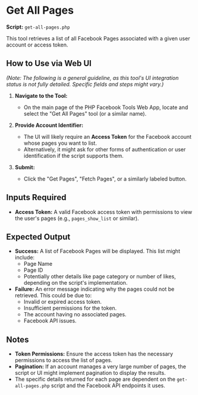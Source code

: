 # Get All Pages

**Script:** `get-all-pages.php`

This tool retrieves a list of all Facebook Pages associated with a given user account or access
token.

## How to Use via Web UI

_(Note: The following is a general guideline, as this tool's UI integration status is not fully
detailed. Specific fields and steps might vary.)_

1.  **Navigate to the Tool:**
    - On the main page of the PHP Facebook Tools Web App, locate and select the "Get All Pages" tool
      (or a similar name).

2.  **Provide Account Identifier:**
    - The UI will likely require an **Access Token** for the Facebook account whose pages you want
      to list.
    - Alternatively, it might ask for other forms of authentication or user identification if the
      script supports them.

3.  **Submit:**
    - Click the "Get Pages", "Fetch Pages", or a similarly labeled button.

## Inputs Required

- **Access Token:** A valid Facebook access token with permissions to view the user's pages (e.g.,
  `pages_show_list` or similar).

## Expected Output

- **Success:** A list of Facebook Pages will be displayed. This list might include:
  - Page Name
  - Page ID
  - Potentially other details like page category or number of likes, depending on the script's
    implementation.
- **Failure:** An error message indicating why the pages could not be retrieved. This could be due
  to:
  - Invalid or expired access token.
  - Insufficient permissions for the token.
  - The account having no associated pages.
  - Facebook API issues.

## Notes

- **Token Permissions:** Ensure the access token has the necessary permissions to access the list of
  pages.
- **Pagination:** If an account manages a very large number of pages, the script or UI might
  implement pagination to display the results.
- The specific details returned for each page are dependent on the `get-all-pages.php` script and
  the Facebook API endpoints it uses.

